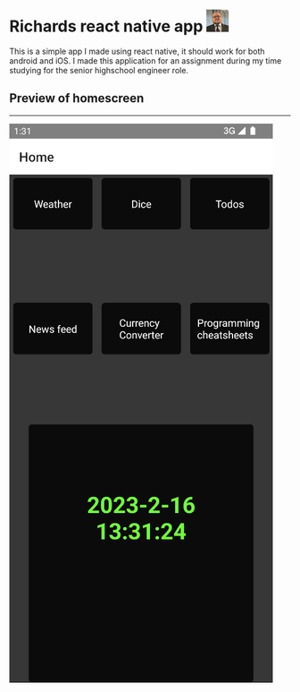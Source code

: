 # Richards react native app ![icon](screenshots/icon40.jpeg)
This is a simple app I made using react native, it should work for both android and iOS. I made this application for an assignment during my time studying for the senior highschool engineer role.
## Preview of homescreen
---
![Missing image](screenshots/image.png)